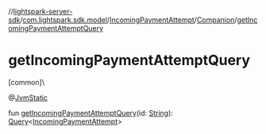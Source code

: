 //[lightspark-server-sdk](../../../../index.md)/[com.lightspark.sdk.model](../../index.md)/[IncomingPaymentAttempt](../index.md)/[Companion](index.md)/[getIncomingPaymentAttemptQuery](get-incoming-payment-attempt-query.md)

# getIncomingPaymentAttemptQuery

[common]\

@[JvmStatic](https://kotlinlang.org/api/latest/jvm/stdlib/kotlin.jvm/-jvm-static/index.html)

fun [getIncomingPaymentAttemptQuery](get-incoming-payment-attempt-query.md)(id: [String](https://kotlinlang.org/api/latest/jvm/stdlib/kotlin/-string/index.html)): [Query](../../../com.lightspark.sdk.requester/-query/index.md)&lt;[IncomingPaymentAttempt](../index.md)&gt;
